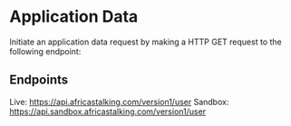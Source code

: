 # Application Data
Initiate an application data request by making a HTTP GET request to the following endpoint:

## Endpoints
Live: https://api.africastalking.com/version1/user
Sandbox: https://api.sandbox.africastalking.com/version1/user